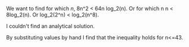 We want to find for which *n*, 8n^2 < 64n log_2(n).
Or for which n n < 8log_2(n).
Or log_2(2^n) < log_2(n^8).

I couldn't find an analytical solution.

By substituting values by hand I find that the inequality holds for n<=43.
